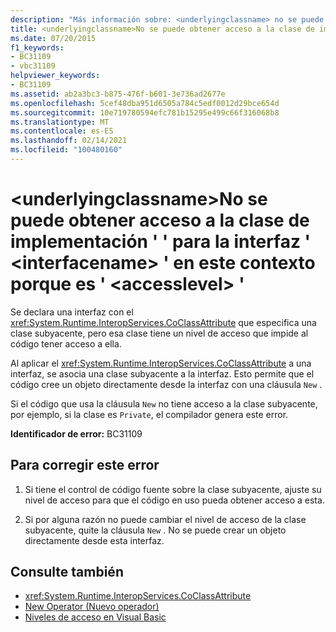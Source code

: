 ```yaml
---
description: "Más información sobre: <underlyingclassname> no se puede obtener acceso a la clase de implementación ' ' para la interfaz ' <interfacename> ' en este contexto porque es ' <accesslevel> '"
title: <underlyingclassname>No se puede obtener acceso a la clase de implementación ' ' para la interfaz ' <interfacename> ' en este contexto porque es ' <accesslevel> '
ms.date: 07/20/2015
f1_keywords:
- BC31109
- vbc31109
helpviewer_keywords:
- BC31109
ms.assetid: ab2a3bc3-b875-476f-b601-3e736ad2677e
ms.openlocfilehash: 5cef48dba951d6505a784c5edf0012d29bce654d
ms.sourcegitcommit: 10e719780594efc781b15295e499c66f316068b8
ms.translationtype: MT
ms.contentlocale: es-ES
ms.lasthandoff: 02/14/2021
ms.locfileid: "100480160"
---
```

# <a name="implementing-class-underlyingclassname-for-interface-interfacename-is-not-accessible-in-this-context-because-it-is-accesslevel"></a>\<underlyingclassname>No se puede obtener acceso a la clase de implementación ' ' para la interfaz ' \<interfacename> ' en este contexto porque es ' \<accesslevel> '

Se declara una interfaz con el <xref:System.Runtime.InteropServices.CoClassAttribute> que especifica una clase subyacente, pero esa clase tiene un nivel de acceso que impide al código tener acceso a ella.  
  
 Al aplicar el <xref:System.Runtime.InteropServices.CoClassAttribute> a una interfaz, se asocia una clase subyacente a la interfaz. Esto permite que el código cree un objeto directamente desde la interfaz con una cláusula `New` .  
  
 Si el código que usa la cláusula `New` no tiene acceso a la clase subyacente, por ejemplo, si la clase es `Private`, el compilador genera este error.  
  
 **Identificador de error:** BC31109  
  
## <a name="to-correct-this-error"></a>Para corregir este error  
  
1. Si tiene el control de código fuente sobre la clase subyacente, ajuste su nivel de acceso para que el código en uso pueda obtener acceso a esta.  
  
2. Si por alguna razón no puede cambiar el nivel de acceso de la clase subyacente, quite la cláusula `New` . No se puede crear un objeto directamente desde esta interfaz.  
  
## <a name="see-also"></a>Consulte también

- <xref:System.Runtime.InteropServices.CoClassAttribute>
- [New Operator (Nuevo operador)](../language-reference/operators/new-operator.md)
- [Niveles de acceso en Visual Basic](../programming-guide/language-features/declared-elements/access-levels.md)
